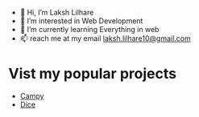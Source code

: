 <link rel="preconnect" href="https://fonts.googleapis.com">
<link rel="preconnect" href="https://fonts.gstatic.com" crossorigin>
<link href="https://fonts.googleapis.com/css2?family=Roboto&display=swap" rel="stylesheet">

- 👋 Hi, I’m Laksh Lilhare
- 👀 I’m interested in Web Development
- 🌱 I’m currently learning Everything in web
- 📫 reach me at my email laksh.lilhare10@gmail.com

# Vist my popular projects

- [Campy](https://bit.ly/lrlc-camps)
- [Dice](https://github.com/LakshLilhare-in/laksh-dice/tree/main)


